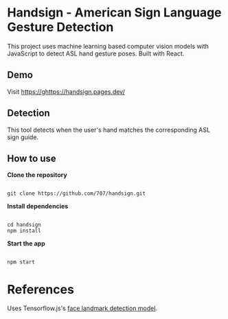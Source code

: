

# Handsign - American Sign Language Gesture Detection

This project uses machine learning based computer vision models with JavaScript to detect ASL hand gesture poses. Built with React. 

## Demo

Visit [https://ghttps://handsign.pages.dev/](https://handsign.pages.dev/)

## Detection

This tool detects when the user's hand matches the corresponding ASL sign guide.

## How to use

**Clone the repository**

```shell

git clone https://github.com/707/handsign.git
```

**Install dependencies**

```shell

cd handsign
npm install 
```

**Start the app**

```shell

npm start
```
# References

Uses Tensorflow.js's [face landmark detection model](https://www.npmjs.com/package/@tensorflow-models/hand-pose-detection).

